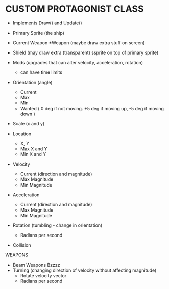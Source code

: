 
CUSTOM PROTAGONIST CLASS 
========================
* Implements Draw() and Update()

* Primary Sprite (the ship)
* Current Weapon *Weapon (maybe draw extra stuff on screen)
* Shield (may draw extra (transparent) ssprite on top of primary sprite)
* Mods (upgrades that can alter velocity, acceleration, rotation) 
    * can have time limits

* Orientation (angle)
    * Current
    * Max
    * Min
    * Wanted ( 0 deg if not moving. +5 deg if moving up, -5 deg if moving down )

* Scale (x and y)
* Location
    * X, Y
    * Max X and Y
    * Min X and Y

* Velocity
    * Current (direction and magnitude)
    * Max Magnitude
    * Min Magnitude

* Acceleration
    * Current (direction and magnitude)
    * Max Magnitude
    * Min Magnitude

* Rotation (tumbling - change in orientation)
    * Radians per second

* Collision

WEAPONS
* Beam Weapons Bzzzz
* Turning (changing direction of velocity without affecting magnitude)
    * Rotate velocity vector
    * Radians per second 
